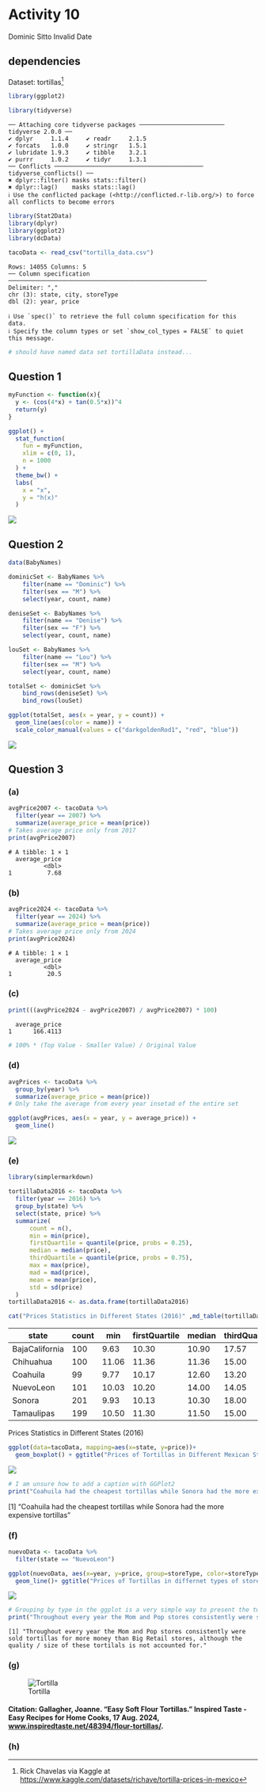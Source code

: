 # Activity 10
Dominic Sitto
Invalid Date

## dependencies

Dataset: tortillas[^1]

``` r
library(ggplot2)

library(tidyverse)
```

    ── Attaching core tidyverse packages ──────────────────────── tidyverse 2.0.0 ──
    ✔ dplyr     1.1.4     ✔ readr     2.1.5
    ✔ forcats   1.0.0     ✔ stringr   1.5.1
    ✔ lubridate 1.9.3     ✔ tibble    3.2.1
    ✔ purrr     1.0.2     ✔ tidyr     1.3.1
    ── Conflicts ────────────────────────────────────────── tidyverse_conflicts() ──
    ✖ dplyr::filter() masks stats::filter()
    ✖ dplyr::lag()    masks stats::lag()
    ℹ Use the conflicted package (<http://conflicted.r-lib.org/>) to force all conflicts to become errors

``` r
library(Stat2Data)
library(dplyr)
library(ggplot2)
library(dcData)

tacoData <- read_csv("tortilla_data.csv")
```

    Rows: 14055 Columns: 5
    ── Column specification ────────────────────────────────────────────────────────
    Delimiter: ","
    chr (3): state, city, storeType
    dbl (2): year, price

    ℹ Use `spec()` to retrieve the full column specification for this data.
    ℹ Specify the column types or set `show_col_types = FALSE` to quiet this message.

``` r
# should have named data set tortillaData instead...
```

## Question 1

``` r
myFunction <- function(x){
  y <- (cos(4*x) + tan(0.5*x))^4
  return(y)
}

ggplot() +
  stat_function(
    fun = myFunction,
    xlim = c(0, 1),
    n = 1000
  ) +
  theme_bw() +
  labs(
    x = "x",
    y = "h(x)"
  )
```

![](Activity10.markdown_github_files/figure-markdown_github/unnamed-chunk-2-1.png)

## Question 2

``` r
data(BabyNames)

dominicSet <- BabyNames %>%
    filter(name == "Dominic") %>%
    filter(sex == "M") %>%
    select(year, count, name)

deniseSet <- BabyNames %>%
    filter(name == "Denise") %>%
    filter(sex == "F") %>%
    select(year, count, name)

louSet <- BabyNames %>%
    filter(name == "Lou") %>%
    filter(sex == "M") %>%
    select(year, count, name)

totalSet <- dominicSet %>%
    bind_rows(deniseSet) %>%
    bind_rows(louSet)

ggplot(totalSet, aes(x = year, y = count)) + 
  geom_line(aes(color = name)) + 
  scale_color_manual(values = c("darkgoldenRod1", "red", "blue"))
```

![](Activity10.markdown_github_files/figure-markdown_github/unnamed-chunk-3-1.png)

## Question 3

### (a)

``` r
avgPrice2007 <- tacoData %>%
  filter(year == 2007) %>%
  summarize(average_price = mean(price))
# Takes average price only from 2017
print(avgPrice2007)
```

    # A tibble: 1 × 1
      average_price
              <dbl>
    1          7.68

### (b)

``` r
avgPrice2024 <- tacoData %>%
  filter(year == 2024) %>%
  summarize(average_price = mean(price))
# Takes average price only from 2024
print(avgPrice2024)
```

    # A tibble: 1 × 1
      average_price
              <dbl>
    1          20.5

### (c)

``` r
print(((avgPrice2024 - avgPrice2007) / avgPrice2007) * 100)
```

      average_price
    1      166.4113

``` r
# 100% * (Top Value - Smaller Value) / Original Value
```

### (d)

``` r
avgPrices <- tacoData %>%
  group_by(year) %>%
  summarize(average_price = mean(price))
# Only take the average from every year insetad of the entire set

ggplot(avgPrices, aes(x = year, y = average_price)) + 
  geom_line()
```

![](Activity10.markdown_github_files/figure-markdown_github/unnamed-chunk-7-1.png)

### (e)

``` r
library(simplermarkdown)

tortillaData2016 <- tacoData %>%
  filter(year == 2016) %>%
  group_by(state) %>%
  select(state, price) %>%
  summarize(
      count = n(),
      min = min(price), 
      firstQuartile = quantile(price, probs = 0.25), 
      median = median(price), 
      thirdQuartile = quantile(price, probs = 0.75), 
      max = max(price),
      mad = mad(price),
      mean = mean(price),
      std = sd(price)
  )
tortillaData2016 <- as.data.frame(tortillaData2016)

cat("Prices Statistics in Different States (2016)" ,md_table(tortillaData2016))
```

| state | count | min | firstQuartile | median | thirdQuartile | max | mad | mean | std |
|------------|-----|-----|-----------|------|-----------|-----|-------|-------|-------|
| BajaCalifornia | 100 | 9.63 | 10.30 | 10.90 | 17.57 | 17.71 | 1.630860 | 13.85330 | 3.636626 |
| Chihuahua | 100 | 11.06 | 11.36 | 11.36 | 15.00 | 15.00 | 0.222390 | 13.14060 | 1.832002 |
| Coahuila | 99 | 9.77 | 10.17 | 12.60 | 13.20 | 13.40 | 1.186080 | 11.72283 | 1.482322 |
| NuevoLeon | 101 | 10.03 | 10.20 | 14.00 | 14.05 | 14.29 | 0.429954 | 12.12871 | 1.953983 |
| Sonora | 201 | 9.93 | 10.13 | 10.30 | 18.00 | 19.00 | 0.548562 | 13.53731 | 3.714320 |
| Tamaulipas | 199 | 10.50 | 11.30 | 11.50 | 15.00 | 16.00 | 1.482600 | 13.30266 | 2.165758 |

Prices Statistics in Different States (2016)

``` r
ggplot(data=tacoData, mapping=aes(x=state, y=price))+
  geom_boxplot() + ggtitle("Prices of Tortillas in Different Mexican States (2016)")
```

![](Activity10.markdown_github_files/figure-markdown_github/unnamed-chunk-8-1.png)

``` r
# I am unsure how to add a caption with GGPlot2
print("Coahuila had the cheapest tortillas while Sonora had the more expensive tortillas")
```

\[1\] “Coahuila had the cheapest tortillas while Sonora had the more
expensive tortillas”

### (f)

``` r
nuevoData <- tacoData %>%
  filter(state == "NuevoLeon")

ggplot(nuevoData, aes(x=year, y=price, group=storeType, color=storeType)) +
  geom_line()+ ggtitle("Prices of Tortillas in differnet types of stores in the state of Nuevo León")
```

![](Activity10.markdown_github_files/figure-markdown_github/unnamed-chunk-9-1.png)

``` r
# Grouping by type in the ggplot is a very simple way to present the two different lines on the single plot
print("Throughout every year the Mom and Pop stores consistently were sold tortillas for more money than Big Retail stores, although the quality / size of these tortilals is not accounted for.")
```

    [1] "Throughout every year the Mom and Pop stores consistently were sold tortillas for more money than Big Retail stores, although the quality / size of these tortilals is not accounted for."

### (g)

<figure>
<img src="tortillaimage.jpeg" alt="Tortilla" />
<figcaption aria-hidden="true">Tortilla</figcaption>
</figure>

#### Citation: Gallagher, Joanne. “Easy Soft Flour Tortillas.” Inspired Taste - Easy Recipes for Home Cooks, 17 Aug. 2024, www.inspiredtaste.net/48394/flour-tortillas/.

### (h)

[^1]: Rick Chavelas via Kaggle at
    https://www.kaggle.com/datasets/richave/tortilla-prices-in-mexico

